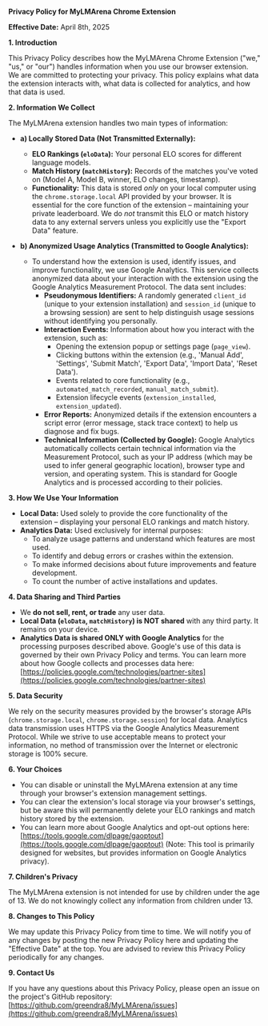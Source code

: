 **Privacy Policy for MyLMArena Chrome Extension**

**Effective Date:** April 8th, 2025

**1. Introduction**

This Privacy Policy describes how the MyLMArena Chrome Extension ("we," "us," or "our") handles information when you use our browser extension. We are committed to protecting your privacy. This policy explains what data the extension interacts with, what data is collected for analytics, and how that data is used.

**2. Information We Collect**

The MyLMArena extension handles two main types of information:

*   **a) Locally Stored Data (Not Transmitted Externally):**
    *   **ELO Rankings (`eloData`):** Your personal ELO scores for different language models.
    *   **Match History (`matchHistory`):** Records of the matches you've voted on (Model A, Model B, winner, ELO changes, timestamp).
    *   **Functionality:** This data is stored *only* on your local computer using the `chrome.storage.local` API provided by your browser. It is essential for the core function of the extension – maintaining your private leaderboard. We do *not* transmit this ELO or match history data to any external servers unless you explicitly use the "Export Data" feature.

*   **b) Anonymized Usage Analytics (Transmitted to Google Analytics):**
    *   To understand how the extension is used, identify issues, and improve functionality, we use Google Analytics. This service collects anonymized data about your interaction with the extension using the Google Analytics Measurement Protocol. The data sent includes:
        *   **Pseudonymous Identifiers:** A randomly generated `client_id` (unique to your extension installation) and `session_id` (unique to a browsing session) are sent to help distinguish usage sessions without identifying you personally.
        *   **Interaction Events:** Information about how you interact with the extension, such as:
            *   Opening the extension popup or settings page (`page_view`).
            *   Clicking buttons within the extension (e.g., 'Manual Add', 'Settings', 'Submit Match', 'Export Data', 'Import Data', 'Reset Data').
            *   Events related to core functionality (e.g., `automated_match_recorded`, `manual_match_submit`).
            *   Extension lifecycle events (`extension_installed`, `extension_updated`).
        *   **Error Reports:** Anonymized details if the extension encounters a script error (error message, stack trace context) to help us diagnose and fix bugs.
        *   **Technical Information (Collected by Google):** Google Analytics automatically collects certain technical information via the Measurement Protocol, such as your IP address (which may be used to infer general geographic location), browser type and version, and operating system. This is standard for Google Analytics and is processed according to their policies.

**3. How We Use Your Information**

*   **Local Data:** Used solely to provide the core functionality of the extension – displaying your personal ELO rankings and match history.
*   **Analytics Data:** Used exclusively for internal purposes:
    *   To analyze usage patterns and understand which features are most used.
    *   To identify and debug errors or crashes within the extension.
    *   To make informed decisions about future improvements and feature development.
    *   To count the number of active installations and updates.

**4. Data Sharing and Third Parties**

*   We **do not sell, rent, or trade** any user data.
*   **Local Data (`eloData`, `matchHistory`) is NOT shared** with any third party. It remains on your device.
*   **Analytics Data is shared ONLY with Google Analytics** for the processing purposes described above. Google's use of this data is governed by their own Privacy Policy and terms. You can learn more about how Google collects and processes data here: [https://policies.google.com/technologies/partner-sites](https://policies.google.com/technologies/partner-sites)

**5. Data Security**

We rely on the security measures provided by the browser's storage APIs (`chrome.storage.local`, `chrome.storage.session`) for local data. Analytics data transmission uses HTTPS via the Google Analytics Measurement Protocol. While we strive to use acceptable means to protect your information, no method of transmission over the Internet or electronic storage is 100% secure.

**6. Your Choices**

*   You can disable or uninstall the MyLMArena extension at any time through your browser's extension management settings.
*   You can clear the extension's local storage via your browser's settings, but be aware this will permanently delete your ELO rankings and match history stored by the extension.
*   You can learn more about Google Analytics and opt-out options here: [https://tools.google.com/dlpage/gaoptout](https://tools.google.com/dlpage/gaoptout) (Note: This tool is primarily designed for websites, but provides information on Google Analytics privacy).

**7. Children's Privacy**

The MyLMArena extension is not intended for use by children under the age of 13. We do not knowingly collect any information from children under 13.

**8. Changes to This Policy**

We may update this Privacy Policy from time to time. We will notify you of any changes by posting the new Privacy Policy here and updating the "Effective Date" at the top. You are advised to review this Privacy Policy periodically for any changes.

**9. Contact Us**

If you have any questions about this Privacy Policy, please open an issue on the project's GitHub repository: [https://github.com/greendra8/MyLMArena/issues](https://github.com/greendra8/MyLMArena/issues)